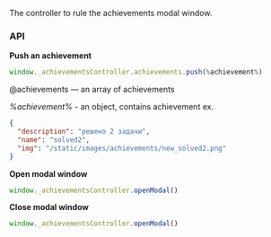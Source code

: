 The controller to rule the achievements modal window.


### API

**Push an achievement**
```javascript
window._achievementsController.achievements.push(%achievement%)
```

@achievements — an array of achievements

*%achievement%* - an object, contains achievement
ex.

```json
{
  "description": "решено 2 задачи",
  "name": "solved2",
  "img": "/static/images/achievements/new_solved2.png"
}
```


**Open modal window**
```javascript
window._achievementsController.openModal()
```

**Close modal window**
```javascript
window._achievementsController.openModal()
```